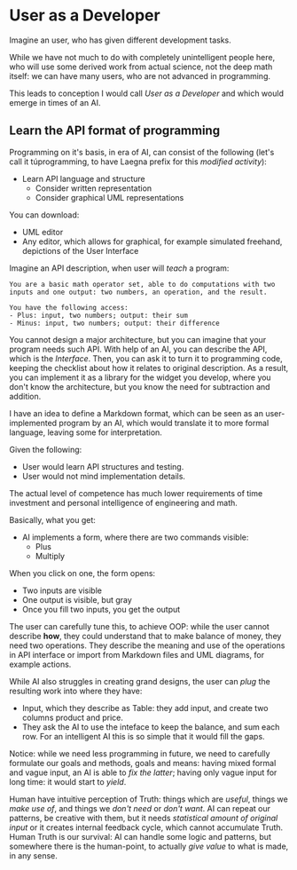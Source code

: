 # User as a Developer

Imagine an user, who has given different development tasks.

While we have not much to do with completely unintelligent people here, who will use some derived work from actual science, not the deep math itself: we can have many users, who are not advanced in programming.

This leads to conception I would call _User as a Developer_ and which would emerge in times of an AI.

## Learn the API format of programming

Programming on it's basis, in era of AI, can consist of the following (let's call it túprogramming, to have Laegna prefix for this _modified activity_):
- Learn API language and structure
  - Consider written representation
  - Consider graphical UML representations

You can download:
- UML editor
- Any editor, which allows for graphical, for example simulated freehand, depictions of the User Interface

Imagine an API description, when user will _teach_ a program:

```
You are a basic math operator set, able to do computations with two inputs and one output: two numbers, an operation, and the result.

You have the following access:
- Plus: input, two numbers; output: their sum
- Minus: input, two numbers; output: their difference
```

You cannot design a major architecture, but you can imagine that your program needs such API. With help of an AI, you can describe the API, which is the _Interface_. Then, you can ask it to turn it to programming code, keeping the checklist about how it relates to original description. As a result, you can implement it as a library for the widget you develop, where you don't know the architecture, but you know the need for subtraction and addition.

I have an idea to define a Markdown format, which can be seen as an user-implemented program by an AI, which would translate it to more formal language, leaving some for interpretation.

Given the following:
- User would learn API structures and testing.
- User would not mind implementation details.

The actual level of competence has much lower requirements of time investment and personal intelligence of engineering and math.

Basically, what you get:
- AI implements a form, where there are two commands visible:
  - Plus
  - Multiply

When you click on one, the form opens:
- Two inputs are visible
- One output is visible, but gray
- Once you fill two inputs, you get the output

The user can carefully tune this, to achieve OOP: while the user cannot describe __how__, they could understand that to make balance of money, they need two operations. They describe the meaning and use of the operations in API interface or import from Markdown files and UML diagrams, for example actions.

While AI also struggles in creating grand designs, the user can _plug_ the resulting work into where they have:
- Input, which they describe as Table: they add input, and create two columns product and price.
- They ask the AI to use the inteface to keep the balance, and sum each row. For an intelligent AI this is so simple that it would fill the gaps.

Notice: while we need less programming in future, we need to carefully formulate our goals and methods, goals and means: having mixed formal and vague input, an AI is able to _fix the latter_; having only vague input for long time: it would start to _yield_.

Human have intuitive perception of Truth: things which are _useful_, things we _make use of_, and things we _don't need_ or _don't want_. AI can repeat our patterns, be creative with them, but it needs _statistical amount of original input_ or it creates internal feedback cycle, which cannot accumulate Truth. Human Truth is our survival: AI can handle some logic and patterns, but somewhere there is the human-point, to actually _give value_ to what is made, in any sense.

